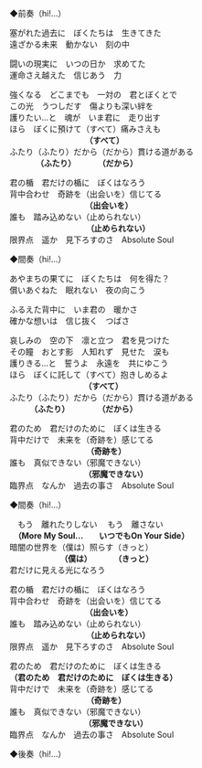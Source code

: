 ◆前奏（hi!…）	  		
				
塞がれた過去に　ぼくたちは　生きてきた  
遠ざかる未来　動かない　刻の中
				  
闘いの現実に　いつの日か　求めてた  
運命さえ越えた　信じあう　力	  			
				  
強くなる　どこまでも　一対の　君とぼくとで  
この光　うつしだす　傷よりも深い絆を  
護りたい...と　魂が　いま君に　走り出す  
ほら　ぼくに預けて（すべて）痛みさえも  
 　 　　  　　 　      　　 **（すべて）**  
ふたり（ふたり）だから（だから）貫ける道がある  
  　　　   **（ふたり）　　　  （だから）**  
      
君の楯　君だけの楯に　ぼくはなろう  
背中合わせ　奇跡を（出会いを）信じてる  
  　   　   　 　　 　　　  **（出会いを）**  
誰も　踏み込めない（止められない）  
  　　　　　　 　　　               **（止められない）**  
限界点　遥か　見下ろすのさ　Absolute Soul  				
				
◆間奏（hi!…）				
				
あやまちの果てに　ぼくたちは　何を得た？  
償いあぐねた　眠れない　夜の向こう
				
ふるえた背中に　いま君の　暖かさ  
確かな想いは　信じ抜く　つばさ  
				
哀しみの　空の下　凛と立つ　君を見つけた  
その瞳　おとす影　人知れず　見せた　涙も  
護りきる...と　誓うよ　永遠を　共にゆこう  
ほら　ぼくに託して（すべて）抱きしめるよ  
  　　　　　　　　　     **（すべて）**	  
ふたり（ふたり）だから（だから）貫ける道がある  
 　　　**（ふたり）  　　　 （だから）**  
				
君のため　君だけのために　ぼくは生きる  
背中だけで　未来を（奇跡を）感じてる  
  　　　　　　　　  　  **（奇跡を）**  
誰も　真似できない（邪魔できない）  
　　　　　　　　　         **（邪魔できない）**  
臨界点　なんか　過去の事さ　Absolute Soul  
				
◆間奏（hi!…）				
				
　もう　離れたりしない     　もう　離さない  
　**（More My Soul...　　いつでもOn Your Side）**  
暗闇の世界を（僕は）照らす（きっと）  
　　　　　　  **（僕は）　　　 （きっと）**  
君だけに見える光になろう  
				
君の楯　君だけの楯に　ぼくはなろう  
背中合わせ　奇跡を（出会いを）信じてる  
  　   　   　 　　 　　　  **（出会いを）**  
誰も　踏み込めない（止められない）  
  　　　　　　 　　　               **（止められない）**  
限界点　遥か　見下ろすのさ　Absolute Soul  	
				
君のため　君だけのために　ぼくは生きる  
**（君のため　君だけのために　ぼくは生きる）**  
背中だけで　未来を（奇跡を）感じてる  
  　　　　　　　　  　  **（奇跡を）**  
誰も　真似できない（邪魔できない）  
　　　　　　　　　         **（邪魔できない）**  
臨界点　なんか　過去の事さ　Absolute Soul  			
				
◆後奏（hi!…）				
